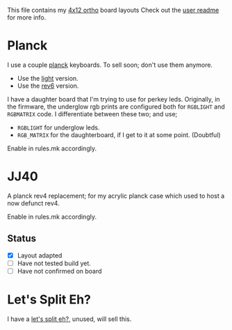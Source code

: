 This file contains my [4x12 ortho](../../../default/ortho_4x12) board layouts
Check out the [user readme](../../../../users/bbaserdem/README.md) for more info.

# Planck

I use a couple [planck](../../../../keyboards/planck/readme.md) keyboards.
To sell soon; don't use them anymore.

* Use the [light](../../../../keyboards/planck/light/readme.md) version.
* Use the [rev6](../../../../keyboards/planck/rev6/readme.md) version.

I have a daughter board that I'm trying to use for perkey leds.
Originally, in the firmware, the underglow rgb prints are configured both for
`RGBLIGHT` and `RGBMATRIX` code.
I differentiate between these two; and use;

* `RGBLIGHT` for underglow leds.
* `RGB_MATRIX` for the daughterboard, if I get to it at some point. (Doubtful)

Enable in rules.mk accordingly.

# JJ40

A planck rev4 replacement; for my acrylic planck case which used to host a now
defunct rev4.

Enable in rules.mk accordingly.

## Status

* [x] Layout adapted
* [ ] Have not tested build yet.
* [ ] Have not confirmed on board

# Let's Split Eh?

I have a [let's split eh?](../../../../keyboards/lets_split_eh/README.md), unused, will sell this.
